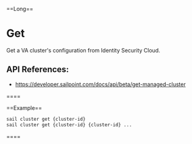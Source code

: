 ==Long==
# Get 

Get a VA cluster's configuration from Identity Security Cloud.

## API References:
 - https://developer.sailpoint.com/docs/api/beta/get-managed-cluster

====

==Example==
```bash
sail cluster get {cluster-id}
sail cluster get {cluster-id} {cluster-id} ...
```
====